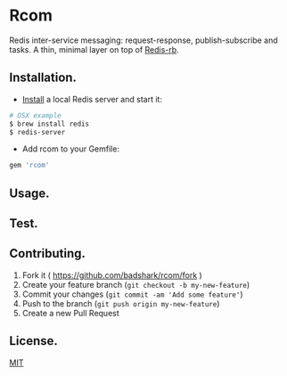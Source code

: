 # Rcom

Redis inter-service messaging: request-response, publish-subscribe and tasks. A thin, minimal layer on top of [Redis-rb](https://github.com/redis/redis-rb).

## Installation.

- [Install](http://redis.io/topics/quickstart) a local Redis server and start it:
```sh
# OSX example
$ brew install redis
$ redis-server
```

- Add rcom to your Gemfile:
```ruby
gem 'rcom'
```

## Usage.

## Test.

## Contributing.

1. Fork it ( https://github.com/badshark/rcom/fork )
2. Create your feature branch (`git checkout -b my-new-feature`)
3. Commit your changes (`git commit -am 'Add some feature'`)
4. Push to the branch (`git push origin my-new-feature`)
5. Create a new Pull Request

## License.

[MIT](LICENSE.txt)
